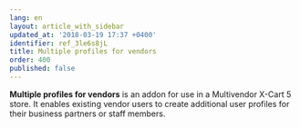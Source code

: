```yaml
---
lang: en
layout: article_with_sidebar
updated_at: '2018-03-19 17:37 +0400'
identifier: ref_3le6s8jL
title: Multiple profiles for vendors
order: 400
published: false
---
```

**Multiple profiles for vendors** is an addon for use in a Multivendor X-Cart 5 store. It enables existing vendor users to create additional user profiles for their business partners or staff members.  